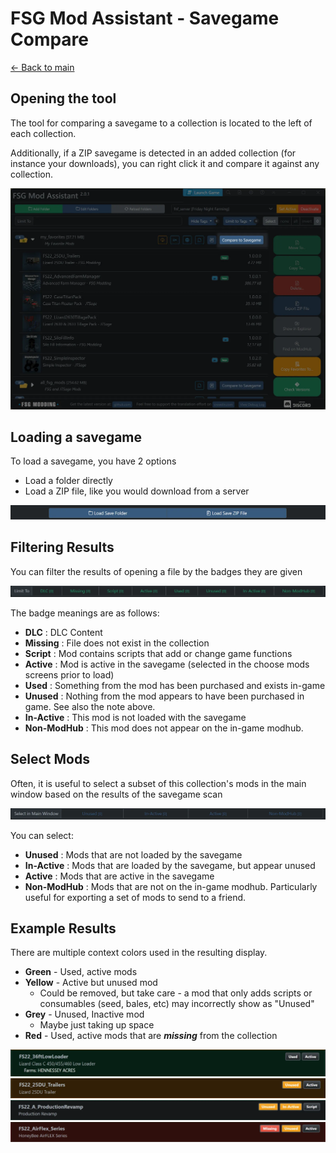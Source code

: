 # FSG Mod Assistant - Savegame Compare

[← Back to main](index.html)

## Opening the tool

The tool for comparing a savegame to a collection is located to the left of each collection.

Additionally, if a ZIP savegame is detected in an added collection (for instance your downloads), you can right click it and compare it against any collection.

![Main Window](img/savegame-001.webp)

## Loading a savegame

To load a savegame, you have 2 options

- Load a folder directly
- Load a ZIP file, like you would download from a server

![Alt text](img/savegame-008.webp)

## Filtering Results

You can filter the results of opening a file by the badges they are given

![Alt text](img/savegame-007.webp)

The badge meanings are as follows:

- **DLC** : DLC Content
- **Missing** : File does not exist in the collection
- **Script** : Mod contains scripts that add or change game functions
- **Active** : Mod is active in the savegame (selected in the choose mods screens prior to load)
- **Used** : Something from the mod has been purchased and exists in-game
- **Unused** : Nothing from the mod appears to have been purchased in game.  See also the note above.
- **In-Active** : This mod is not loaded with the savegame
- **Non-ModHub** : This mod does not appear on the in-game modhub.

## Select Mods

Often, it is useful to select a subset of this collection's mods in the main window based on the results of the savegame scan

![Alt text](img/savegame-006.webp)

You can select:

- **Unused** : Mods that are not loaded by the savegame
- **In-Active** : Mods that are loaded by the savegame, but appear unused
- **Active** : Mods that are active in the savegame
- **Non-ModHub** : Mods that are not on the in-game modhub. Particularly useful for exporting a set of mods to send to a friend.

## Example Results

There are multiple context colors used in the resulting display.

- **Green** - Used, active mods
- **Yellow** - Active but unused mod
  - Could be removed, but take care - a mod that only adds scripts or consumables (seed, bales, etc) may incorrectly show as "Unused"
- **Grey** - Unused, Inactive mod
  - Maybe just taking up space
- **Red** - Used, active mods that are ***missing*** from the collection

![Alt text](img/savegame-003.webp)  
![Alt text](img/savegame-002.webp)
![Alt text](img/savegame-004.webp)
![Alt text](img/savegame-005.webp)
